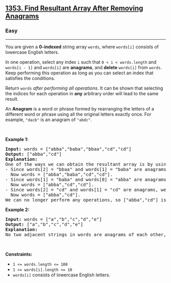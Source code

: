 <h2><a href="https://leetcode.com/problems/find-resultant-array-after-removing-anagrams/description/?envType=daily-question&envId=Invalid%20Date">1353. Find Resultant Array After Removing Anagrams</a></h2><h3>Easy</h3><hr><p>You are given a <strong>0-indexed</strong> string array <code>words</code>, where <code>words[i]</code> consists of lowercase English letters.</p>

<p>In one operation, select any index <code>i</code> such that <code>0 &lt; i &lt; words.length</code> and <code>words[i - 1]</code> and <code>words[i]</code> are <strong>anagrams</strong>, and <strong>delete</strong> <code>words[i]</code> from <code>words</code>. Keep performing this operation as long as you can select an index that satisfies the conditions.</p>

<p>Return <code>words</code> <em>after performing all operations</em>. It can be shown that selecting the indices for each operation in <strong>any</strong> arbitrary order will lead to the same result.</p>

<p>An <strong>Anagram</strong> is a word or phrase formed by rearranging the letters of a different word or phrase using all the original letters exactly once. For example, <code>&quot;dacb&quot;</code> is an anagram of <code>&quot;abdc&quot;</code>.</p>

<p>&nbsp;</p>
<p><strong class="example">Example 1:</strong></p>

<pre>
<strong>Input:</strong> words = [&quot;abba&quot;,&quot;baba&quot;,&quot;bbaa&quot;,&quot;cd&quot;,&quot;cd&quot;]
<strong>Output:</strong> [&quot;abba&quot;,&quot;cd&quot;]
<strong>Explanation:</strong>
One of the ways we can obtain the resultant array is by using the following operations:
- Since words[2] = &quot;bbaa&quot; and words[1] = &quot;baba&quot; are anagrams, we choose index 2 and delete words[2].
  Now words = [&quot;abba&quot;,&quot;baba&quot;,&quot;cd&quot;,&quot;cd&quot;].
- Since words[1] = &quot;baba&quot; and words[0] = &quot;abba&quot; are anagrams, we choose index 1 and delete words[1].
  Now words = [&quot;abba&quot;,&quot;cd&quot;,&quot;cd&quot;].
- Since words[2] = &quot;cd&quot; and words[1] = &quot;cd&quot; are anagrams, we choose index 2 and delete words[2].
  Now words = [&quot;abba&quot;,&quot;cd&quot;].
We can no longer perform any operations, so [&quot;abba&quot;,&quot;cd&quot;] is the final answer.</pre>

<p><strong class="example">Example 2:</strong></p>

<pre>
<strong>Input:</strong> words = [&quot;a&quot;,&quot;b&quot;,&quot;c&quot;,&quot;d&quot;,&quot;e&quot;]
<strong>Output:</strong> [&quot;a&quot;,&quot;b&quot;,&quot;c&quot;,&quot;d&quot;,&quot;e&quot;]
<strong>Explanation:</strong>
No two adjacent strings in words are anagrams of each other, so no operations are performed.</pre>

<p>&nbsp;</p>
<p><strong>Constraints:</strong></p>

<ul>
	<li><code>1 &lt;= words.length &lt;= 100</code></li>
	<li><code>1 &lt;= words[i].length &lt;= 10</code></li>
	<li><code>words[i]</code> consists of lowercase English letters.</li>
</ul>

